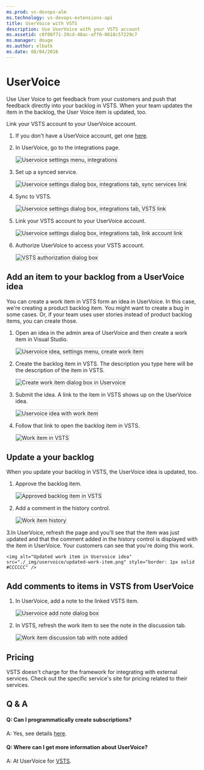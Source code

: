 ```yaml
---
ms.prod: vs-devops-alm
ms.technology: vs-devops-extensions-api
title: UserVoice with VSTS
description: Use UserVoice with your VSTS account
ms.assetid: c0f08f71-39cd-48ac-aff0-0618c57229c7
ms.manager: douge
ms.author: elbatk
ms.date: 08/04/2016
---
```


# UserVoice

Use User Voice to get feedback from your customers and push that feedback directly into your backlog in VSTS.
When your team updates the item in the backlog, the User Voice item is updated, too. 

Link your VSTS account to your UserVoice account.

1. If you don't have a UserVoice account, get one [here](https://www.uservoice.com/for/visual-studio-online/).

2. In UserVoice, go to the integrations page.

	<img alt="Uservoice settings menu, integrations" src="./_img/uservoice/uservoice-integrations-menu.png" style="border: 1px solid #CCCCCC" />

3. Set up a synced service.

	<img alt="Uservoice settings dialog box, integrations tab, sync services link" src="./_img/uservoice/uservoice-sync-services.png" style="border: 1px solid #CCCCCC" />

4. Sync to VSTS.

	<img alt="Uservoice settings dialog box, integrations tab, VSTS link" src="./_img/uservoice/sync-visual-studio-online.png" style="border: 1px solid #CCCCCC" />

5. Link your VSTS account to your UserVoice account. 

	<img alt="Uservoice settings dialog box, integrations tab, link account link" src="./_img/uservoice/uservoice-link-account.png" style="border: 1px solid #CCCCCC" />

	
6. Authorize UserVoice to access your VSTS account. 

	<img alt="VSTS authorization dialog box" src="./_img/uservoice/authorize.png" style="border: 1px solid #CCCCCC" />

## Add an item to your backlog from a UserVoice idea

You can create a work item in VSTS form an idea in UserVoice.
In this case, we're creating a product backlog item. You might want to create a bug in some cases.
Or, if your team uses user stories instead of product backlog items, you can create those.

1. Open an idea in the admin area of UserVoice and then create a work item in Visual Studio.

	<img alt="Uservoice idea, settings menu, create work item" src="./_img/uservoice/uservoice-idea.png" style="border: 1px solid #CCCCCC" />

2. Create the backlog item in VSTS.
The description you type here will be the description of the item in VSTS.

	<img alt="Create work item dialog box in Uservoice" src="./_img/uservoice/uservoice-create-work-item.png" style="border: 1px solid #CCCCCC" />

3. Submit the idea. A link to the item in VSTS shows up on the UserVoice idea.

	<img alt="Uservoice idea with work item" src="./_img/uservoice/idea-with-work-item.png" style="border: 1px solid #CCCCCC" />

4. Follow that link to open the backlog item in VSTS.

	<img alt="Work item in VSTS" src="./_img/uservoice/work-item.png" style="border: 1px solid #CCCCCC" />

## Update a your backlog

When you update your backlog in VSTS, the UserVoice idea is updated, too.

1. Approve the backlog item.

	<img alt="Approved backlog item in VSTS" src="./_img/uservoice/approved-backlog-item.png" style="border: 1px solid #CCCCCC" />

2. Add a comment in the history control.

	<img alt="Work item history" src="./_img/uservoice/work-item-history.png" style="border: 1px solid #CCCCCC" />

3.In UserVoice, refresh the page and you'll see that the item was just updated
and that the comment added in the history control is displayed with the item in UserVoice.
Your customers can see that you're doing this work.

	<img alt="Updated work item in Uservoice idea" src="./_img/uservoice/updated-work-item.png" style="border: 1px solid #CCCCCC" />

## Add comments to items in VSTS from UserVoice

1. In UserVoice, add a note to the linked VSTS item.

	<img alt="Uservoice add note dialog box" src="./_img/uservoice/add-note.png" style="border: 1px solid #CCCCCC" />

2. In VSTS, refresh the work item to see the note in the discussion tab.

	<img alt="Work item discussion tab with note added" src="./_img/uservoice/work-item-discussion.png" style="border: 1px solid #CCCCCC" />

## Pricing
VSTS doesn't charge for the framework for integrating with external services. Check out the specific service's site
for pricing related to their services. 

## Q & A

<!-- BEGINSECTION class="m-qanda" -->

#### Q: Can I programmatically create subscriptions?

A: Yes, see details [here](../create-subscription.md).

#### Q: Where can I get more information about UserVoice?

A: At UserVoice for [VSTS](https://www.uservoice.com/for/visual-studio-online/).

<!-- ENDSECTION -->